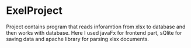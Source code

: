 # ExelProject
Project contains program that reads inforamtion from xlsx to database and then works with database.
Here I used javaFx for frontend part, sQlite for saving data and apache library for parsing xlsx documents.
